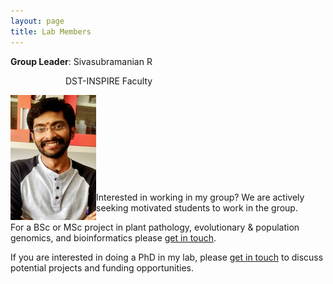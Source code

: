 ```yaml
---
layout: page
title: Lab Members
---
```



**Group Leader**:   Sivasubramanian R 
&nbsp;

&ensp;&ensp;&ensp;&ensp;&ensp;&ensp;&ensp;&ensp;&ensp;&ensp;&ensp;&ensp; DST-INSPIRE Faculty
<p align="left"> <img src="/img/photo.jpg" align='left'> </p>
                    
&nbsp;

&nbsp;

&nbsp;

&nbsp;

&nbsp;

Interested in working in my group? We are actively seeking motivated students to work in the group.

For a BSc or MSc project in plant pathology, evolutionary & population genomics, and bioinformatics please [get in touch](contact.md).

If you are interested in doing a PhD in my lab, please [get in touch](contact.md) to discuss potential projects and funding opportunities.

